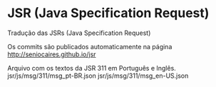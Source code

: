 # JSR (Java Specification Request)

Tradução das JSRs (Java Specification Request)

Os commits são publicados automaticamente na página
http://seniocaires.github.io/jsr

Arquivo com os textos da JSR 311 em Português e Inglês.
jsr/js/msg/311/msg_pt-BR.json
jsr/js/msg/311/msg_en-US.json
